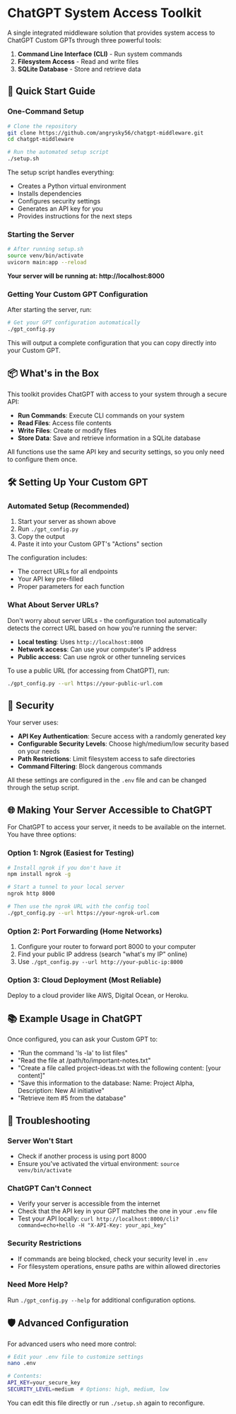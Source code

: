 # ChatGPT System Access Toolkit

A single integrated middleware solution that provides system access to ChatGPT Custom GPTs through three powerful tools:

1. **Command Line Interface (CLI)** - Run system commands
2. **Filesystem Access** - Read and write files
3. **SQLite Database** - Store and retrieve data

## 🚀 Quick Start Guide

### One-Command Setup

```bash
# Clone the repository
git clone https://github.com/angrysky56/chatgpt-middleware.git
cd chatgpt-middleware

# Run the automated setup script
./setup.sh
```

The setup script handles everything:
- Creates a Python virtual environment
- Installs dependencies
- Configures security settings
- Generates an API key for you
- Provides instructions for the next steps

### Starting the Server

```bash
# After running setup.sh
source venv/bin/activate
uvicorn main:app --reload
```

**Your server will be running at: http://localhost:8000**

### Getting Your Custom GPT Configuration

After starting the server, run:

```bash
# Get your GPT configuration automatically
./gpt_config.py
```

This will output a complete configuration that you can copy directly into your Custom GPT.

## 📦 What's in the Box

This toolkit provides ChatGPT with access to your system through a secure API:

- **Run Commands**: Execute CLI commands on your system
- **Read Files**: Access file contents
- **Write Files**: Create or modify files
- **Store Data**: Save and retrieve information in a SQLite database

All functions use the same API key and security settings, so you only need to configure them once.

## 🛠️ Setting Up Your Custom GPT

### Automated Setup (Recommended)

1. Start your server as shown above
2. Run `./gpt_config.py`
3. Copy the output
4. Paste it into your Custom GPT's "Actions" section

The configuration includes:
- The correct URLs for all endpoints
- Your API key pre-filled
- Proper parameters for each function

### What About Server URLs?

Don't worry about server URLs - the configuration tool automatically detects the correct URL based on how you're running the server:

- **Local testing**: Uses `http://localhost:8000`
- **Network access**: Can use your computer's IP address
- **Public access**: Can use ngrok or other tunneling services

To use a public URL (for accessing from ChatGPT), run:

```bash
./gpt_config.py --url https://your-public-url.com
```

## 🔐 Security

Your server uses:

- **API Key Authentication**: Secure access with a randomly generated key
- **Configurable Security Levels**: Choose high/medium/low security based on your needs
- **Path Restrictions**: Limit filesystem access to safe directories
- **Command Filtering**: Block dangerous commands

All these settings are configured in the `.env` file and can be changed through the setup script.

## 🌐 Making Your Server Accessible to ChatGPT

For ChatGPT to access your server, it needs to be available on the internet. You have three options:

### Option 1: Ngrok (Easiest for Testing)

```bash
# Install ngrok if you don't have it
npm install ngrok -g

# Start a tunnel to your local server
ngrok http 8000

# Then use the ngrok URL with the config tool
./gpt_config.py --url https://your-ngrok-url.com
```

### Option 2: Port Forwarding (Home Networks)

1. Configure your router to forward port 8000 to your computer
2. Find your public IP address (search "what's my IP" online)
3. Use `./gpt_config.py --url http://your-public-ip:8000`

### Option 3: Cloud Deployment (Most Reliable)

Deploy to a cloud provider like AWS, Digital Ocean, or Heroku.

## 📚 Example Usage in ChatGPT

Once configured, you can ask your Custom GPT to:

- "Run the command 'ls -la' to list files"
- "Read the file at /path/to/important-notes.txt"
- "Create a file called project-ideas.txt with the following content: [your content]"
- "Save this information to the database: Name: Project Alpha, Description: New AI initiative"
- "Retrieve item #5 from the database"

## 🔧 Troubleshooting

### Server Won't Start
- Check if another process is using port 8000
- Ensure you've activated the virtual environment: `source venv/bin/activate`

### ChatGPT Can't Connect
- Verify your server is accessible from the internet
- Check that the API key in your GPT matches the one in your `.env` file
- Test your API locally: `curl http://localhost:8000/cli?command=echo+hello -H "X-API-Key: your_api_key"`

### Security Restrictions
- If commands are being blocked, check your security level in `.env`
- For filesystem operations, ensure paths are within allowed directories

### Need More Help?
Run `./gpt_config.py --help` for additional configuration options.

## 🛡️ Advanced Configuration

For advanced users who need more control:

```bash
# Edit your .env file to customize settings
nano .env

# Contents:
API_KEY=your_secure_key
SECURITY_LEVEL=medium  # Options: high, medium, low
```

You can edit this file directly or run `./setup.sh` again to reconfigure.
